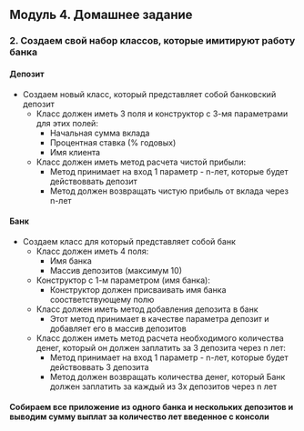 ## Модуль 4. Домашнее задание

### 2. Создаем свой набор классов, которые имитируют работу банка
#### Депозит
 * Создаем новый класс, который представляет собой банковский депозит
   * Класс должен иметь 3 поля и конструктор с 3-мя параметрами для этих полей:
     * Начальная сумма вклада
     * Процентная ставка (% годовых)
     * Имя клиента
   * Класс должен иметь метод расчета чистой прибыли:
     * Метод принимает на вход 1 параметр - n-лет, которые будет действоввать депозит
     * Метод должен возвращать чистую прибыль от вклада через n-лет

#### Банк
 * Создаем класс для который представляет собой банк
   * Класс должен иметь 4 поля:
     * Имя банка
     * Массив депозитов (максимум 10)
   * Конструктор с 1-м параметром (имя банка):
     * Конструктор должен присваивать имя банка соостветствующему полю
   * Класс должен иметь метод добавления депозита в банк
     * Этот метод принимает в качестве параметра депозит и добавляет его в массив депозитов
   * Класс должен иметь метод расчета необходимого количества денег, который он должен заплатить за 3 депозита
     через n лет:
     * Метод принимает на вход 1 параметр - n-лет, которые будет действоввать 3 депозита
     * Метод должен возвращать количества денег, который Банк должен заплатить за каждый из 3х депозитов
     через n лет

#### Собираем все приложение из одного банка и нескольких депозитов и выводим сумму выплат за количество лет введенное с консоли